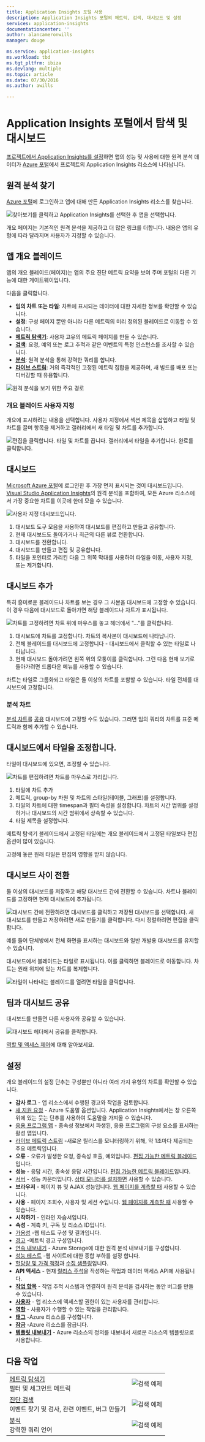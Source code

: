 ```yaml
---
title: Application Insights 포털 사용
description: Application Insights 포털의 메트릭, 검색, 대시보드 및 설정
services: application-insights
documentationcenter: ''
author: alancameronwills
manager: douge

ms.service: application-insights
ms.workload: tbd
ms.tgt_pltfrm: ibiza
ms.devlang: multiple
ms.topic: article
ms.date: 07/30/2016
ms.author: awills

---
```

# Application Insights 포털에서 탐색 및 대시보드
[프로젝트에서 Application Insights를 설정](app-insights-overview.md)하면 앱의 성능 및 사용에 대한 원격 분석 데이터가 [Azure 포털](https://portal.azure.com)에서 프로젝트의 Application Insights 리소스에 나타납니다.

## 원격 분석 찾기
[Azure 포털](https://portal.azure.com)에 로그인하고 앱에 대해 만든 Application Insights 리소스를 찾습니다.

![찾아보기를 클릭하고 Application Insights를 선택한 후 앱을 선택합니다.](./media/app-insights-dashboards/00-start.png)

개요 페이지는 기본적인 원격 분석을 제공하고 더 많은 링크를 더합니다. 내용은 앱의 유형에 따라 달라지며 사용자가 지정할 수 있습니다.

## 앱 개요 블레이드
앱의 개요 블레이드(페이지)는 앱의 주요 진단 메트릭 요약을 보여 주며 포털의 다른 기능에 대한 게이트웨이입니다.

다음을 클릭합니다.

* **임의 차트 또는 타일**: 차트에 표시되는 데이터에 대한 자세한 정보를 확인할 수 있습니다.
* **설정**: 구성 페이지 뿐만 아니라 다른 메트릭의 미리 정의된 블레이드로 이동할 수 있습니다.
* [**메트릭 탐색기**](app-insights-metrics-explorer.md): 사용자 고유의 메트릭 페이지를 만들 수 있습니다.
* [**검색**](app-insights-diagnostic-search.md): 요청, 예외 또는 로그 추적과 같은 이벤트의 특정 인스턴스를 조사할 수 있습니다.
* [**분석**](app-insights-analytics.md): 원격 분석을 통해 강력한 쿼리를 합니다.
* [**라이브 스트림**](app-insights-metrics-explorer.md#live-stream): 거의 즉각적인 고정된 메트릭 집합을 제공하며, 새 빌드를 배포 또는 디버깅할 때 유용합니다.

![원격 분석을 보기 위한 주요 경로](./media/app-insights-dashboards/010-oview.png)

### 개요 블레이드 사용자 지정
개요에 표시하려는 내용을 선택합니다. 사용자 지정에서 섹션 제목을 삽입하고 타일 및 차트를 끌며 항목을 제거하고 갤러리에서 새 타일 및 차트를 추가합니다.

![편집을 클릭합니다. 타일 및 차트를 끕니다. 갤러리에서 타일을 추가합니다. 완료를 클릭합니다.](./media/app-insights-dashboards/020-customize.png)

## 대시보드
[Microsoft Azure 포털](https://portal.azure.com)에 로그인한 후 가장 먼저 표시되는 것이 대시보드입니다. [Visual Studio Application Insights](app-insights-overview.md)의 원격 분석을 포함하여, 모든 Azure 리소스에서 가장 중요한 차트를 이곳에 한데 모을 수 있습니다.

![사용자 지정 대시보드입니다.](./media/app-insights-dashboards/31.png)

1. 대시보드 도구 모음을 사용하여 대시보드를 편집하고 만들고 공유합니다.
2. 현재 대시보드도 돌아가거나 최근의 다른 뷰로 전환합니다.
3. 대시보드를 전환합니다.
4. 대시보드를 만들고 편집 및 공유합니다.
5. 타일을 포인터로 가리킨 다음 그 위쪽 막대를 사용하여 타일을 이동, 사용자 지정, 또는 제거합니다.

## 대시보드 추가
특히 흥미로운 블레이드나 차트를 보는 경우 그 사본을 대시보드에 고정할 수 있습니다. 이 경우 다음에 대시보드로 돌아가면 해당 블레이드나 차트가 표시됩니다.

![차트를 고정하려면 차트 위에 마우스를 놓고 헤더에서 "..."를 클릭합니다.](./media/app-insights-dashboards/33.png)

1. 대시보드에 차트를 고정합니다. 차트의 복사본이 대시보드에 나타납니다.
2. 전체 블레이드를 대시보드에 고정합니다 - 대시보드에서 클릭할 수 있는 타일로 나타납니다.
3. 현재 대시보드 돌아가려면 왼쪽 위의 모퉁이를 클릭합니다. 그런 다음 현재 보기로 돌아가려면 드롭다운 메뉴를 사용할 수 있습니다.

차트는 타일로 그룹화되고 타일은 둘 이상의 차트를 포함할 수 있습니다. 타일 전체를 대시보드에 고정합니다.

### 분석 차트
[분석 차트](app-insights-analytics-using.md#pin-to-dashboard)를 [공유](#share-dashboards-with-your-team) 대시보드에 고정할 수도 있습니다. 그러면 임의 쿼리의 차트를 표준 메트릭과 함께 추가할 수 있습니다.

## 대시보드에서 타일을 조정합니다.
타일이 대시보드에 있으면, 조정할 수 있습니다.

![차트를 편집하려면 차트를 마우스로 가리킵니다.](./media/app-insights-dashboards/36.png)

1. 타일에 차트 추가
2. 메트릭, group-by 차원 및 차트의 스타일(테이블, 그래프)를 설정합니다.
3. 타일의 차트에 대한 timespan과 필터 속성을 설정합니다. 차트의 시간 범위를 설정하거나 대시보드의 시간 범위에서 상속할 수 있습니다.
4. 타일 제목을 설정합니다.

메트릭 탐색기 블레이드에서 고정된 타일에는 개요 블레이드에서 고정된 타일보다 편집 옵션이 많이 있습니다.

고정해 놓은 원래 타일은 편집의 영향을 받지 않습니다.

## 대시보드 사이 전환
둘 이상의 대시보드를 저장하고 해당 대시보드 간에 전환할 수 있습니다. 차트나 블레이드를 고정하면 현재 대시보드에 추가됩니다.

![대시보드 간에 전환하려면 대시보드를 클릭하고 저장된 대시보드를 선택합니다. 새 대시보드를 만들고 저장하려면 새로 만들기를 클릭합니다. 다시 정렬하려면 편집을 클릭합니다.](./media/app-insights-dashboards/32.png)

예를 들어 단체방에서 전체 화면을 표시하는 대시보드와 일반 개발용 대시보드를 유지할 수 있습니다.

대시보드에서 블레이드는 타일로 표시됩니다. 이를 클릭하면 블레이드로 이동합니다. 차트는 원래 위치에 있는 차트를 복제합니다.

![타일이 나타내는 블레이드를 열려면 타일을 클릭합니다.](./media/app-insights-dashboards/35.png)

## 팀과 대시보드 공유
대시보드를 만들면 다른 사용자와 공유할 수 있습니다.

![대시보드 헤더에서 공유를 클릭합니다.](./media/app-insights-dashboards/41.png)

[역할 및 액세스 제어](app-insights-resources-roles-access-control.md)에 대해 알아보세요.

## 설정
개요 블레이드의 설정 단추는 구성뿐만 아니라 여러 가지 유형의 차트를 확인할 수 있습니다.

* **감사 로그** - 앱 리소스에서 수행된 경고와 작업을 검토합니다.
* [새 지원 요청](app-insights-get-dev-support.md) - Azure 도움말 옵션입니다. Application Insights에서는 창 오른쪽 위에 있는 웃는 단추를 사용하여 도움말을 가져올 수 있습니다.
* [응용 프로그램 맵](app-insights-dependencies.md#application-map) - 종속성 정보에서 파생된, 응용 프로그램의 구성 요소를 표시하는 활성 맵입니다.
* [라이브 메트릭 스트림](app-insights-metrics-explorer.md#live-metrics-stream) -새로운 릴리스를 모니터링하기 위해, 약 1초마다 제공되는 주요 메트릭입니다.
* **오류** - 오류가 발생한 요청, 종속성 호출, 예외입니다. [편집 가능한 메트릭 블레이드](app-insights-metrics-explorer.md)입니다.
* **성능** - 응답 시간, 종속성 응답 시간입니다. [편집 가능한 메트릭 블레이드](app-insights-metrics-explorer.md)입니다.
* [서버](app-insights-web-monitor-performance.md) - 성능 카운터입니다. [상태 모니터를 설치하면](app-insights-monitor-performance-live-website-now.md) 사용할 수 있습니다.
* **브라우저** - 페이지 뷰 및 AJAX 성능입니다. [웹 페이지를 계측할 때](app-insights-javascript.md) 사용할 수 있습니다.
* **사용** - 페이지 조회수, 사용자 및 세션 수입니다. [웹 페이지를 계측할 때](app-insights-javascript.md) 사용할 수 있습니다.
* **시작하기** - 인라인 자습서입니다.
* **속성** - 계측 키, 구독 및 리소스 ID입니다.
* [가용성](app-insights-monitor-web-app-availability.md) -웹 테스트 구성 및 결과입니다.
* [경고](app-insights-alerts.md) -메트릭 경고 구성입니다.
* [연속 내보내기](app-insights-export-telemetry.md) - Azure Storage에 대한 원격 분석 내보내기를 구성합니다.
* [성능 테스트](app-insights-monitor-web-app-availability.md#performance-tests) -웹 사이트에 대한 종합 부하를 설정 합니다.
* [할당량 및 가격 책정](app-insights-pricing.md)과 [수집 샘플링](app-insights-sampling.md)입니다.
* **API 액세스** - 현재 [릴리스 주석](app-insights-annotations.md)을 작성하는 작업과 데이터 액세스 API에 사용됩니다.
* [**작업 항목**](app-insights-diagnostic-search.md#create-work-item) - 작업 추적 시스템과 연결하여 원격 분석을 검사하는 동안 버그를 만들 수 있습니다.
* [**사용자**](app-insights-resources-roles-access-control.md) - 앱 리소스에 액세스할 권한이 있는 사용자를 관리합니다.
* [**역할**](app-insights-resources-roles-access-control.md) - 사용자가 수행할 수 있는 작업을 관리합니다.
* [**태그**](../resource-group-using-tags.md) -Azure 리소스를 구성합니다.
* [**잠금**](../resource-group-lock-resources.md) -Azure 리소스를 잠급니다.
* [**템플릿 내보내기**](app-insights-powershell.md) - Azure 리소스의 정의를 내보내서 새로운 리소스의 템플릿으로 사용합니다.

## 다음 작업
|  |  |
| --- | --- |
| [메트릭 탐색기](app-insights-metrics-explorer.md)<br/>필터 및 세그먼트 메트릭 |![검색 예제](./media/app-insights-dashboards/64.png) |
| [진단 검색](app-insights-diagnostic-search.md)<br/>이벤트 찾기 및 검사, 관련 이벤트, 버그 만들기 |![검색 예제](./media/app-insights-dashboards/61.png) |
| [분석](app-insights-analytics.md)<br/>강력한 쿼리 언어 |![검색 예제](./media/app-insights-dashboards/63.png) |

<!---HONumber=AcomDC_0817_2016-->
